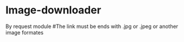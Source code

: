 # Image-downloader
By request module
#The link must be ends with .jpg or .jpeg or another image formates
